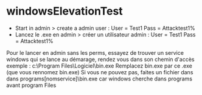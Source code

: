 # windowsElevationTest

- Start in admin > create a admin user : User = Test1 Pass = Attacktest1%
- Lancez le .exe en admin > créer un utilisateur admin : User = Test1 Pass = Attacktest1%

Pour le lancer en admin sans les perms, essayez de trouver un service windows qui se lance au démarage, rendez vous dans son chemin d'accès 
exemple : c:\Program Files\Logiciel\bin.exe
Remplacez bin.exe par ce .exe (que vous rennomez bin.exe)
Si vous ne pouvez pas, faites un fichier dans dans programs\[nomservice]\bin.exe car windows cherche dans programs avant program Files 
